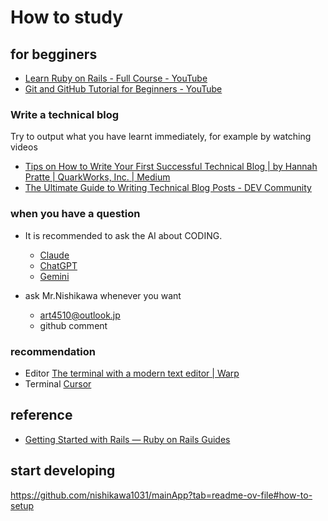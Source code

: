 # How to study

## for begginers
* [Learn Ruby on Rails \- Full Course \- YouTube](https://www.youtube.com/watch?v=fmyvWz5TUWg)
* [Git and GitHub Tutorial for Beginners \- YouTube](https://www.youtube.com/watch?v=tRZGeaHPoaw)

### Write a technical blog
Try to output what you have learnt immediately, for example by watching videos

* [Tips on How to Write Your First Successful Technical Blog \| by Hannah Pratte \| QuarkWorks, Inc\. \| Medium](https://medium.com/quark-works/tips-on-how-to-write-your-first-successful-technical-blog-4cb65e5b4ce4)
* [The Ultimate Guide to Writing Technical Blog Posts \- DEV Community](https://dev.to/blackgirlbytes/the-ultimate-guide-to-writing-technical-blog-posts-5464)

### when you have a question
* It is recommended to ask the AI about CODING.
  * [Claude](https://claude.ai/new)
  * [ChatGPT](https://chatgpt.com/)
  * [Gemini](https://gemini.google.com/app)

* ask Mr.Nishikawa whenever you want 
  * art4510@outlook.jp
  * github comment

### recommendation
* Editor
[The terminal with a modern text editor \| Warp](https://www.warp.dev/text-editor)
* Terminal
[Cursor](https://www.cursor.com/)

## reference
* [Getting Started with Rails — Ruby on Rails Guides](https://guides.rubyonrails.org/getting_started.html)

## start developing
https://github.com/nishikawa1031/mainApp?tab=readme-ov-file#how-to-setup
